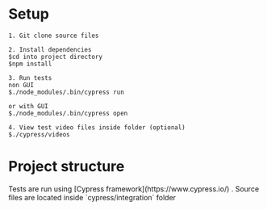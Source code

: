 <h1>Setup</h1>

    1. Git clone source files

    2. Install dependencies
	$cd into project directory
    $npm install
    
    3. Run tests
	non GUI
    $./node_modules/.bin/cypress run

    or with GUI
	$./node_modules/.bin/cypress open
	
    4. View test video files inside folder (optional)
    $./cypress/videos
    
<h1>Project structure</h1>
Tests are run using [Cypress framework](https://www.cypress.io/) . Source files are located inside `cypress/integration` folder
